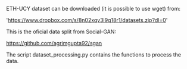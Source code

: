 ETH-UCY dataset can be downloaded (it is possible to use wget) from:

'https://www.dropbox.com/s/8n02xqv3l9q18r1/datasets.zip?dl=0'

This is the oficial data split from Social-GAN:

https://github.com/agrimgupta92/sgan

The script dataset_processing.py contains the functions to process the data.
